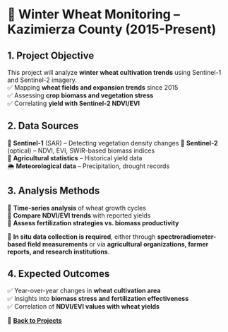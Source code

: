 # **🌾 Winter Wheat Monitoring – Kazimierza County (2015-Present)**  

## **1. Project Objective**  
This project will analyze **winter wheat cultivation trends** using Sentinel-1 and Sentinel-2 imagery.  
✅ Mapping **wheat fields and expansion trends** since 2015  
✅ Assessing **crop biomass and vegetation stress**  
✅ Correlating **yield with Sentinel-2 NDVI/EVI**  

## **2. Data Sources**  
📡 **Sentinel-1** (SAR) – Detecting vegetation density changes
📡 **Sentinel-2** (optical) – NDVI, EVI, SWIR-based biomass indices  
📍 **Agricultural statistics** – Historical yield data  
🌦 **Meteorological data** – Precipitation, drought records  

## **3. Analysis Methods**  
🔹 **Time-series analysis** of wheat growth cycles  
🔹 **Compare NDVI/EVI trends** with reported yields  
🔹 **Assess fertilization strategies vs. biomass productivity**  

📌 **In situ data collection is required**, either through **spectroradiometer-based field measurements** or via **agricultural organizations, farmer reports, and research institutions**.  

## **4. Expected Outcomes**  
✅ Year-over-year changes in **wheat cultivation area**  
✅ Insights into **biomass stress and fertilization effectiveness**  
✅ Correlation of **NDVI/EVI values with wheat yields**  

📌 **[Back to Projects](../projects.md)**  
